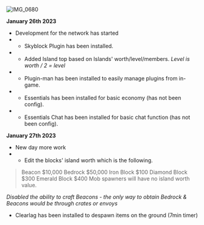 ![IMG_0680](https://user-images.githubusercontent.com/123784905/215232367-05cf3fb4-4b02-4ad8-91c5-a3324dca717f.png)

**January 26th 2023**
* Development for the network has started 
* * Skyblock Plugin has been installed.
* * Added Island top based on Islands' worth/level/members. *Level is worth / 2 = level*
* * Plugin-man has been installed to easily manage plugins from in-game.
* * Essentials has been installed for basic economy (has not been config).
* * Essentials Chat has been installed for basic chat function (has not been config).

**January 27th 2023**
* New day more work
* * Edit the blocks' island worth which is the following.
> Beacon $10,000
> Bedrock $50,000
> Iron Block $100
> Diamond Block $300
> Emerald Block $400
> Mob spawners will have no island worth value.

*Disabled the ability to craft Beacons - the only way to obtain Bedrock & Beacons would be through crates or envoys*

* Clearlag has been installed to despawn items on the ground (7min timer)
